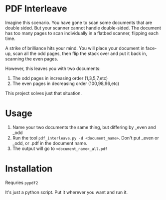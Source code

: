 # PDF Interleave

Imagine this scenario. You have gone to scan some documents that are double sided. But your scanner cannot handle double-sided. The document has too many pages to scan individually in a flatbed scanner, flipping each time.

A strike of brilliance hits your mind. You will place your document in face-up, scan all the odd pages, then flip the stack over and put it back in, scanning the even pages.

However, this leaves you with two documents:

1. The odd pages in increasing order (1,3,5,7,etc)
2. The even pages in decreasing order (100,98,96,etc)

This project solves just that situation.

# Usage

1. Name your two documents the same thing, but differing by _even and _odd
2. Run the tool `pdf_interleave.py -d <document_name>`. Don't put _even or _odd, or .pdf in the document name.
3. The output will go to `<document_name>_all.pdf`

# Installation

Requries `pypdf2`

It's just a python script. Put it wherever you want and run it.

